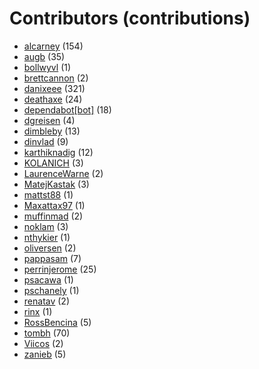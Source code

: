 # Contributors (contributions)
* [alcarney](https://github.com/alcarney) (154)
* [augb](https://github.com/augb) (35)
* [bollwyvl](https://github.com/bollwyvl) (1)
* [brettcannon](https://github.com/brettcannon) (2)
* [danixeee](https://github.com/danixeee) (321)
* [deathaxe](https://github.com/deathaxe) (24)
* [dependabot[bot]](https://github.com/apps/dependabot) (18)
* [dgreisen](https://github.com/dgreisen) (4)
* [dimbleby](https://github.com/dimbleby) (13)
* [dinvlad](https://github.com/dinvlad) (9)
* [karthiknadig](https://github.com/karthiknadig) (12)
* [KOLANICH](https://github.com/KOLANICH) (3)
* [LaurenceWarne](https://github.com/LaurenceWarne) (2)
* [MatejKastak](https://github.com/MatejKastak) (3)
* [mattst88](https://github.com/mattst88) (1)
* [Maxattax97](https://github.com/Maxattax97) (1)
* [muffinmad](https://github.com/muffinmad) (2)
* [noklam](https://github.com/noklam) (3)
* [nthykier](https://github.com/nthykier) (1)
* [oliversen](https://github.com/oliversen) (2)
* [pappasam](https://github.com/pappasam) (7)
* [perrinjerome](https://github.com/perrinjerome) (25)
* [psacawa](https://github.com/psacawa) (1)
* [pschanely](https://github.com/pschanely) (1)
* [renatav](https://github.com/renatav) (2)
* [rinx](https://github.com/rinx) (1)
* [RossBencina](https://github.com/RossBencina) (5)
* [tombh](https://github.com/tombh) (70)
* [Viicos](https://github.com/Viicos) (2)
* [zanieb](https://github.com/zanieb) (5)

